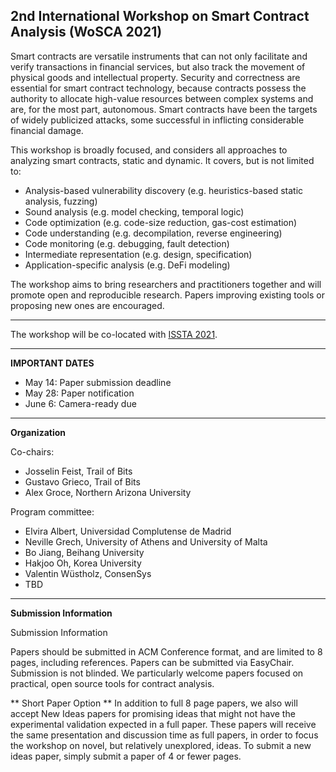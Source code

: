 ## 2nd International Workshop on Smart Contract Analysis (WoSCA 2021)

Smart contracts are versatile instruments that can not only facilitate and verify transactions in financial services, but also track the movement of physical goods and intellectual property. Security and correctness are essential for smart contract technology, because contracts possess the authority to allocate high-value resources between complex systems and are, for the most part, autonomous. Smart contracts have been the targets of widely publicized attacks, some successful in inflicting considerable financial damage.

This workshop is broadly focused, and considers all approaches to analyzing smart contracts, static and dynamic. It covers, but is not limited to:
- Analysis-based vulnerability discovery (e.g. heuristics-based static analysis, fuzzing)
- Sound analysis (e.g. model checking, temporal logic)
- Code optimization (e.g. code-size reduction, gas-cost estimation)
- Code understanding (e.g. decompilation, reverse engineering)
- Code monitoring (e.g. debugging, fault detection)
- Intermediate representation (e.g. design, specification)
- Application-specific analysis (e.g. DeFi modeling)

The workshop aims to bring researchers and practitioners together and will promote open and reproducible research. Papers improving existing tools or proposing new ones are encouraged.

----------------------------------------

The workshop will be co-located with [ISSTA 2021](https://conf.researchr.org/home/issta-2021).

----------------------------------------

**IMPORTANT DATES**

* May 14: Paper submission deadline
* May 28: Paper notification
* June 6: Camera-ready due

----------------------------------------

**Organization**

Co-chairs:
* Josselin Feist, Trail of Bits
* Gustavo Grieco, Trail of Bits
* Alex Groce, Northern Arizona University

Program committee:
* Elvira Albert, Universidad Complutense de Madrid
* Neville Grech, University of Athens and University of Malta
* Bo Jiang, Beihang University
* Hakjoo Oh, Korea University
* Valentin Wüstholz, ConsenSys
* TBD

----------------------------------------

**Submission Information**

Submission Information

Papers should be submitted in ACM Conference format, and are limited to 8 pages, including references. Papers can be submitted via EasyChair. Submission is not blinded. We particularly welcome papers focused on practical, open source tools for contract analysis.

** Short Paper Option **
In addition to full 8 page papers, we also will accept New Ideas papers for promising ideas that might not have the experimental validation expected in a full paper. These papers will receive the same presentation and discussion time as full papers, in order to focus the workshop on novel, but relatively unexplored, ideas. To submit a new ideas paper, simply submit a paper of 4 or fewer pages.
